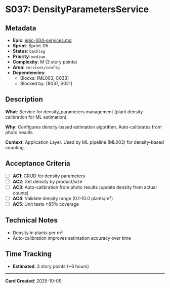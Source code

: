 # S037: DensityParametersService

## Metadata

- **Epic**: [epic-004-services.md](../../02_epics/epic-004-services.md)
- **Sprint**: Sprint-05
- **Status**: `backlog`
- **Priority**: `medium`
- **Complexity**: M (3 story points)
- **Area**: `services/config`
- **Dependencies**:
    - Blocks: [ML003, C033]
    - Blocked by: [R037, S021]

## Description

**What**: Service for density_parameters management (plant density calibration for ML estimation).

**Why**: Configures density-based estimation algorithm. Auto-calibrates from photo results.

**Context**: Application Layer. Used by ML pipeline (ML003) for density-based counting.

## Acceptance Criteria

- [ ] **AC1**: CRUD for density parameters
- [ ] **AC2**: Get density by product/size
- [ ] **AC3**: Auto-calibration from photo results (update density from actual counts)
- [ ] **AC4**: Validate density range (0.1-10.0 plants/m²)
- [ ] **AC5**: Unit tests ≥85% coverage

## Technical Notes

- Density in plants per m²
- Auto-calibration improves estimation accuracy over time

## Time Tracking

- **Estimated**: 3 story points (~6 hours)

---
**Card Created**: 2025-10-09
